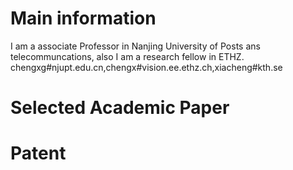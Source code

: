 # Main information
  I am a associate Professor in Nanjing University of Posts ans telecommuncations, also I am a research fellow in ETHZ.
  chengxg#njupt.edu.cn,chengx#vision.ee.ethz.ch,xiacheng#kth.se
# Selected Academic Paper

# Patent



